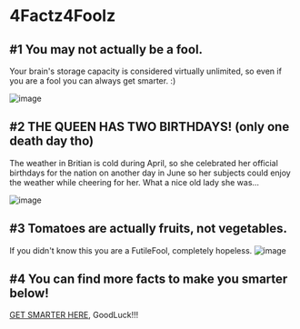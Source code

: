 # 4Factz4Foolz



##            #1 You may not actually be a fool.

Your brain's storage capacity is considered virtually unlimited, so even if you are a fool you can always get smarter.      :)

![image](https://user-images.githubusercontent.com/114502683/201573151-6f84cf3d-9b1a-4476-a5cf-921153910e1d.png)

##            #2 THE QUEEN HAS TWO BIRTHDAYS! (only one death day tho)
The weather in Britian is cold during April, so she celebrated her official birthdays for the nation on another day in June so her subjects could enjoy the weather while cheering for her. What a nice old lady she was...

![image](https://preview.redd.it/vtr07ij8pgj81.jpg?width=640&crop=smart&auto=webp&s=6009ef6f41bcea3535364e1168625772213a3a02)
##            #3 Tomatoes are actually fruits, not vegetables.

If you didn't know this you are a FutileFool, completely hopeless.
![image](https://i.redd.it/qnqdd2bnl8q11.jpg)

##            #4 You can find more facts to make you smarter below!
[GET SMARTER HERE](https://www.factinate.com/things/42-scientific-facts-make-smartest-person-room/ 'GET SMARTER HERE'), GoodLuck!!!

